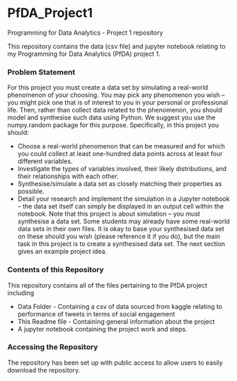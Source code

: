 # PfDA_Project1 #
Programming for Data Analytics - Project 1 repository

This repository contains the data (csv file) and jupyter notebook relating to my Programming for Data Analytics (PfDA) project 1.

### Problem Statement ###

For this project you must create a data set by simulating a real-world phenomenon of
your choosing. You may pick any phenomenon you wish – you might pick one that is
of interest to you in your personal or professional life. Then, rather than collect data
related to the phenomenon, you should model and synthesise such data using Python.
We suggest you use the numpy.random package for this purpose.
Specifically, in this project you should:
 - Choose a real-world phenomenon that can be measured and for which you could
collect at least one-hundred data points across at least four different variables.
 - Investigate the types of variables involved, their likely distributions, and their
relationships with each other.
 - Synthesise/simulate a data set as closely matching their properties as possible.
 - Detail your research and implement the simulation in a Jupyter notebook – the
data set itself can simply be displayed in an output cell within the notebook.
Note that this project is about simulation – you must synthesise a data set. Some
students may already have some real-world data sets in their own files. It is okay to
base your synthesised data set on these should you wish (please reference it if you do),
but the main task in this project is to create a synthesised data set. The next section
gives an example project idea.

### Contents of this Repository ###

This repository contains all of the files pertaining to the PfDA project including
 - Data Folder - Containing a csv of data sourced from kaggle relating to performance of tweets in terms of social engagement
 - This Readme file - Containing general information about the project
 - A jupyter notebook containing the project work and steps.

### Accessing the Repository ###

The repository has been set up with public access to allow users to easily download the repository.
